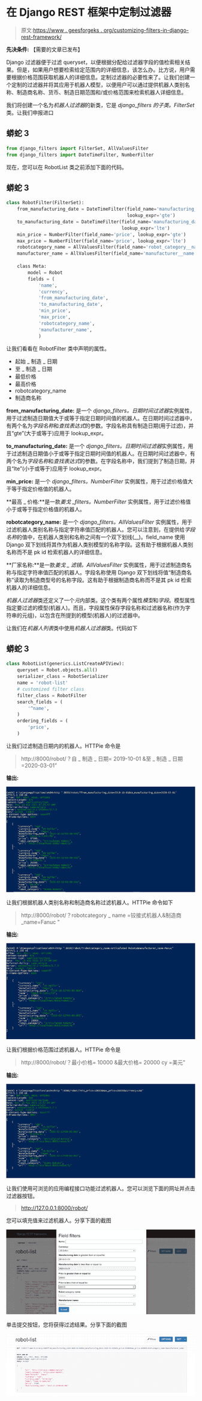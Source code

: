 # 在 Django REST 框架中定制过滤器

> 原文:[https://www . geesforgeks . org/customizing-filters-in-django-rest-framework/](https://www.geeksforgeeks.org/customizing-filters-in-django-rest-framework/)

**先决条件:**  [](https://write.geeksforgeeks.org/post/2487371)【需要的文章已发布】

Django 过滤器便于过滤 queryset，以便根据分配给过滤器字段的值检索相关结果。但是，如果用户想要检索给定范围内的详细信息，该怎么办。比方说，用户需要根据价格范围获取机器人的详细信息。定制过滤器的必要性来了。让我们创建一个定制的过滤器并将其应用于机器人模型，以便用户可以通过提供机器人类别名称、制造商名称、货币、制造日期范围和/或价格范围来检索机器人详细信息。

我们将创建一个名为*机器人过滤器*的新类，它是 *django_filters 的子类。FilterSet* 类。让我们申报进口

## 蟒蛇 3

```py
from django_filters import FilterSet, AllValuesFilter
from django_filters import DateTimeFilter, NumberFilter
```

现在，您可以在 RobotList 类之前添加下面的代码。

## 蟒蛇 3

```py
class RobotFilter(FilterSet):
    from_manufacturing_date = DateTimeFilter(field_name='manufacturing_date',
                                             lookup_expr='gte')
    to_manufacturing_date = DateTimeFilter(field_name='manufacturing_date',
                                           lookup_expr='lte')
    min_price = NumberFilter(field_name='price', lookup_expr='gte')
    max_price = NumberFilter(field_name='price', lookup_expr='lte')
    robotcategory_name = AllValuesFilter(field_name='robot_category__name')
    manufacturer_name = AllValuesFilter(field_name='manufacturer__name')

    class Meta:
        model = Robot
        fields = (
            'name',
            'currency',
            'from_manufacturing_date',
            'to_manufacturing_date',
            'min_price',
            'max_price',
            'robotcategory_name',
            'manufacturer_name',
            )
```

让我们看看在 RobotFilter 类中声明的属性。

*   起始 _ 制造 _ 日期
*   至 _ 制造 _ 日期
*   最低价格
*   最高价格
*   robotcategory_name
*   制造商名称

**from_manufacturing_date:** 是一个 *django_filters。日期时间过滤器*实例属性，用于过滤制造日期值大于或等于指定日期时间值的机器人。在日期时间过滤器中，有两个名为*字段名称*和*查找表达式*的参数。字段名称具有制造日期(用于过滤)，并且“gte”(大于或等于)应用于 lookup_expr。

**to_manufacturing_date:** 是一个 *django_filters。日期时间过滤器*实例属性，用于过滤制造日期值小于或等于指定日期时间值的机器人。在日期时间过滤器中，有两个名为*字段名称*和*查找表达式*的参数。在字段名称中，我们提到了制造日期，并且“lte”(小于或等于)应用于 lookup_expr。

**min_price:** 是一个 *django_filters。NumberFilter* 实例属性，用于过滤价格值大于等于指定价格值的机器人。

**最高 _ 价格:**是一款*姜戈 _filters。NumberFilter* 实例属性，用于过滤价格值小于或等于指定价格值的机器人。

**robotcategory_name:** 是一个 *django_filters。AllValuesFilter* 实例属性，用于过滤机器人类别名称与指定字符串值匹配的机器人。您可以注意到，在提供给*字段名称*的值中，在机器人类别和名称之间有一个双下划线(__)。field_name 使用 Django 双下划线将其作为机器人类别模型的名称字段。这有助于根据机器人类别名称而不是 pk id 检索机器人的详细信息。

**厂家名称:**是一款*姜戈 _ 滤镜。AllValuesFilter* 实例属性，用于过滤制造商名称与指定字符串值匹配的机器人。字段名称使用 Django 双下划线将值“制造商名称”读取为制造商型号的名称字段。这有助于根据制造商名称而不是其 pk id 检索机器人的详细信息。

*机器人过滤器*类还定义了一个*元*内部类。这个类有两个属性*模型*和*字段*。模型属性指定要过滤的模型(机器人)。而且，字段属性保存字段名称和过滤器名称(作为字符串的元组)，以包含在所提到的模型(机器人)的过滤器中。

让我们在*机器人列表*类中使用*机器人过滤器*类。代码如下

## 蟒蛇 3

```py
class RobotList(generics.ListCreateAPIView):
    queryset = Robot.objects.all()
    serializer_class = RobotSerializer
    name = 'robot-list'
    # customized filter class
    filter_class = RobotFilter
    search_fields = (
        '^name',
    )
    ordering_fields = (
        'price',
    )
```

让我们过滤制造日期内的机器人。HTTPie 命令是

> http://8000/robot/？自 _ 制造 _ 日期= 2019-10-01 &至 _ 制造 _ 日期=2020-03-01”

**输出:**

![](img/2ecbf0c6517e3a0dabad4c5f31ac2e28.png)

让我们根据机器人类别名称和制造商名称过滤机器人。HTTPie 命令如下

> http://8000/robot/？robotcategory _ name =铰接式机器人&制造商 _name=Fanuc "

**输出:**

![](img/aff05cc1fe54c4afcf28422c303f0c27.png)

让我们根据价格范围过滤机器人。HTTPie 命令是

> http://8000/robot/？最小价格= 10000 &最大价格= 20000 cy =美元"

**输出:**

![](img/cf115edf12e83c950b6c85f54c135625.png)

让我们使用可浏览的应用编程接口功能过滤机器人。您可以浏览下面的网址并点击过滤器按钮。

> http://127.0.0.1:8000/robot/

您可以填充值来过滤机器人。分享下面的截图

![](img/ed667988b60dd203c540b92242e3578a.png)

单击提交按钮，您将获得过滤结果。分享下面的截图

![](img/29aef30746a84fe8b2cfa6e780703ef9.png)